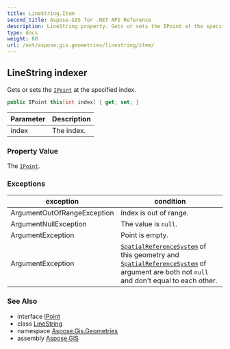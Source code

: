 ```yaml
---
title: LineString.Item
second_title: Aspose.GIS for .NET API Reference
description: LineString property. Gets or sets the IPoint at the specified index
type: docs
weight: 80
url: /net/aspose.gis.geometries/linestring/item/
---
```

## LineString indexer

Gets or sets the [`IPoint`](../../ipoint/) at the specified index.

```csharp
public IPoint this[int index] { get; set; }
```

| Parameter | Description |
| --- | --- |
| index | The index. |

### Property Value

The [`IPoint`](../../ipoint/).

### Exceptions

| exception | condition |
| --- | --- |
| ArgumentOutOfRangeException | Index is out of range. |
| ArgumentNullException | The value is `null`. |
| ArgumentException | Point is empty. |
| ArgumentException | [`SpatialReferenceSystem`](../../igeometry/spatialreferencesystem/) of this geometry and [`SpatialReferenceSystem`](../spatialreferencesystem/) of argument are both not `null` and don't equal to each other. |

### See Also

* interface [IPoint](../../ipoint/)
* class [LineString](../)
* namespace [Aspose.Gis.Geometries](../../linestring/)
* assembly [Aspose.GIS](../../../)


